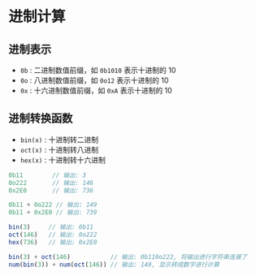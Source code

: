 
# 进制计算

## 进制表示
- `0b` : 二进制数值前缀，如 `0b1010` 表示十进制的 10
- `0o` : 八进制数值前缀，如 `0o12` 表示十进制的 10
- `0x` : 十六进制数值前缀，如 `0xA` 表示十进制的 10

## 进制转换函数
- `bin(x)` : 十进制转二进制
- `oct(x)` : 十进制转八进制
- `hex(x)` : 十进制转十六进制

``` js
0b11        // 输出: 3
0o222       // 输出: 146
0x2E0       // 输出: 736

0b11 + 0o222 // 输出: 149
0b11 + 0x2E0 // 输出: 739

bin(3)     // 输出: 0b11
oct(146)   // 输出: 0o222
hex(736)   // 输出: 0x2E0

bin(3) + oct(146)           // 输出: 0b110o222, 将输出进行字符串连接了
num(bin(3)) + num(oct(146)) // 输出: 149, 显示转成数字进行计算
```
